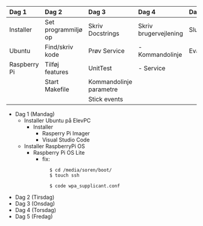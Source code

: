 | Dag 1        | Dag 2               | Dag 3                   | Dag 4                 | Dag 5      |
| :----------- | :------------------ | :---------------------- | :-------------------- | :--------- |
| Installer    | Set programmiljø op | Skriv Docstrings        | Skriv brugervejlening | Slut fix   |
| Ubuntu       | Find/skriv kode     | Prøv Service            | - Kommandolinje       | Evaluering |
| Raspberry Pi | Tilføj features     | UnitTest                | - Service             |            |
|              | Start Makefile      | Kommandolinje parametre |                       |            |
|              |                     | Stick events            |                       |            |

* Dag 1 (Mandag)
  * Installer Ubuntu på ElevPC
    * Installer
      * Rasperry Pi Imager
      * Visual Studio Code
  * Installer RaspberryPi OS
    * Raspberry Pi OS Lite
      * fix:  
```
                $ cd /media/soren/boot/
                $ touch ssh

                $ code wpa_supplicant.conf
```



* Dag 2 (Tirsdag)
* Dag 3 (Onsdag)
* Dag 4 (Torsdag) 
* Dag 5 (Fredag)